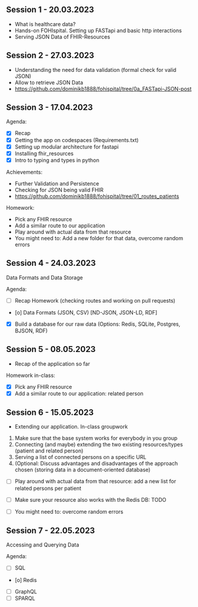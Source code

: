 ## Session 1 - 20.03.2023

- What is healthcare data?
- Hands-on FOHIspital. Setting up FASTapi and basic http interactions
- Serving JSON Data of FHIR-Resources

## Session 2 - 27.03.2023

- Understanding the need for data validation (formal check for valid JSON)
- Allow to retrieve JSON Data
- https://github.com/dominikb1888/fohispital/tree/0a_FASTapi-JSON-post


## Session 3 - 17.04.2023

Agenda:
- [x] Recap
- [x] Getting the app on codespaces (Requirements.txt)
- [x] Setting up modular architecture for fastapi
- [x] Installing fhir_resources
- [x] Intro to typing and types in python

Achievements:
- Further Validation and Persistence
- Checking for JSON being valid FHIR
- https://github.com/dominikb1888/fohispital/tree/01_routes_patients

Homework:
- Pick any FHIR resource
- Add a similar route to our application
- Play around with actual data from that resource
- You might need to: Add a new folder for that data, overcome random errors


## Session 4 - 24.03.2023

Data Formats and Data Storage

Agenda:
- [ ] Recap Homework (checking routes and working on pull requests)
- [o] Data Formats (JSON, CSV) [ND-JSON, JSON-LD, RDF]
- [x] Build a database for our raw data (Options: Redis, SQLite, Postgres, BJSON, RDF)


## Session 5 - 08.05.2023

- Recap of the application so far

Homework in-class:
- [x] Pick any FHIR resource
- [x] Add a similar route to our application: related person

## Session 6 - 15.05.2023

- Extending our application. In-class groupwork

1. Make sure that the base system works for everybody in you group
2. Connecting (and maybe) extending the two existing resources/types (patient and related person)
3. Serving a list of connected persons on a specific URL
4. (Optional: Discuss advantages and disadvantages of the approach chosen (storing data in a document-oriented database)



- [ ] Play around with actual data from that resource: add a new list for related persons per patient
- [ ] Make sure your resource also works with the Redis DB: TODO
- [ ] You might need to: overcome random errors




## Session 7 - 22.05.2023

Accessing and Querying Data

Agenda:
- [ ] SQL
- [o] Redis
- [ ] GraphQL
- [ ] SPARQL
